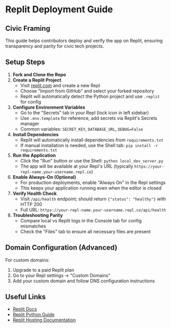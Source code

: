 # Replit Deployment Guide

## Civic Framing
This guide helps contributors deploy and verify the app on Replit, ensuring transparency and parity for civic tech projects.

## Setup Steps
1. **Fork and Clone the Repo**
2. **Create a Replit Project**
   - Visit [replit.com](https://replit.com) and create a new Repl
   - Choose "Import from GitHub" and select your forked repository
   - Replit will automatically detect the Python project and use `.replit` for config
3. **Configure Environment Variables**
   - Go to the "Secrets" tab in your Repl (lock icon in left sidebar)
   - Use `.env.template` for reference, add secrets via Replit's Secrets manager
   - Common variables: `SECRET_KEY`, `DATABASE_URL`, `DEBUG=False`
4. **Install Dependencies**
   - Replit will automatically install dependencies from `requirements.txt`
   - If manual installation is needed, use the Shell tab: `pip install -r requirements.txt`
5. **Run the Application**
   - Click the "Run" button or use the Shell: `python local_dev_server.py`
   - The app will be available at your Repl's URL (typically `https://your-repl-name.your-username.repl.co`)
6. **Enable Always-On (Optional)**
   - For production deployments, enable "Always On" in the Repl settings
   - This keeps your application running even when the editor is closed
7. **Verify Health Check**
   - Visit `/api/health` endpoint; should return `{"status": "healthy"}` with HTTP 200
   - Full URL: `https://your-repl-name.your-username.repl.co/api/health`
8. **Troubleshooting Parity**
   - Compare local vs Replit logs in the Console tab for config mismatches
   - Check the "Files" tab to ensure all necessary files are present

## Domain Configuration (Advanced)
For custom domains:
1. Upgrade to a paid Replit plan
2. Go to your Repl settings → "Custom Domains"  
3. Add your custom domain and follow DNS configuration instructions

## Useful Links
- [Replit Docs](https://docs.replit.com)
- [Replit Python Guide](https://docs.replit.com/programming-ide/using-replit-languages/python)
- [Replit Hosting Documentation](https://docs.replit.com/hosting/overview)